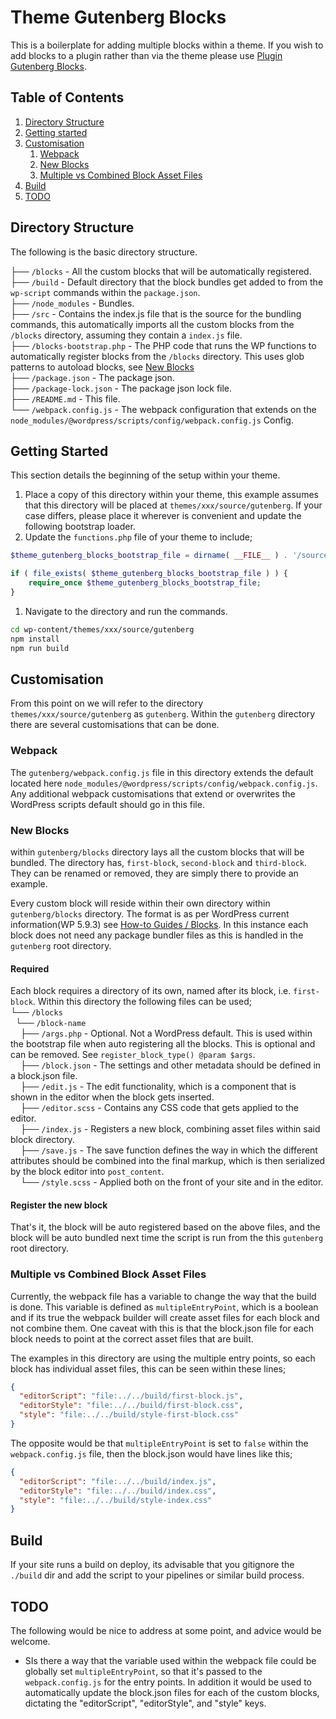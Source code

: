 # Theme Gutenberg Blocks

This is a boilerplate for adding multiple blocks within a theme. If you wish to add blocks to a plugin rather
than via the theme please use [Plugin Gutenberg Blocks](https://github.com/anthonythorne/plugin-gutenberg-blocks).

## Table of Contents

1. [Directory Structure](#directory-structure)
1. [Getting started](#getting-started)
1. [Customisation](#customisation)
    1. [Webpack](#customisation-webpack)
    1. [New Blocks](#customisation-new-blocks)
    1. [Multiple vs Combined Block Asset Files](#customisation-multiplevs-vs-combined-block-asset-files)
1. [Build](#build)
1. [TODO](#todo)


## <a id="directory-structure">Directory Structure</a>

The following is the basic directory structure.

├── `/blocks` - All the custom blocks that will be automatically registered.<br />
├── `/build` - Default directory that the block bundles get added to from the `wp-script` commands within the
`package.json`.<br />
├── `/node_modules` - Bundles.<br />
├── `/src` - Contains the index.js file that is the source for the bundling commands, this automatically imports all the
  custom blocks from the `/blocks` directory, assuming they contain a `index.js` file.<br />
├── `/blocks-bootstrap.php` - The PHP code that runs the WP functions to automatically register blocks from the `/blocks`
  directory. This uses glob patterns to autoload blocks, see [New Blocks](#customisation-new-blocks)<br />
├── `/package.json` - The package json.<br />
├── `/package-lock.json` - The package json lock file.<br />
├── `/README.md` - This file.<br />
└── `/webpack.config.js` - The webpack configuration that extends on the
`node_modules/@wordpress/scripts/config/webpack.config.js` Config.<br />


## <a id="getting-started">Getting Started</a>

This section details the beginning of the setup within your theme.

1. Place a copy of this directory within your theme, this example assumes that this directory will be placed
   at `themes/xxx/source/gutenberg`. If your case differs, please place it wherever is convenient and update the
   following bootstrap loader.
1. Update the `functions.php` file of your theme to include;

```php
$theme_gutenberg_blocks_bootstrap_file = dirname( __FILE__ ) . '/source/gutenberg/blocks-bootstrap.php';

if ( file_exists( $theme_gutenberg_blocks_bootstrap_file ) ) {
    require_once $theme_gutenberg_blocks_bootstrap_file;
}
```

1. Navigate to the directory and run the commands.

```bash
cd wp-content/themes/xxx/source/gutenberg
npm install
npm run build
```

## <a id="customisation">Customisation</a>

From this point on we will refer to the directory `themes/xxx/source/gutenberg` as `gutenberg`. Within the `gutenberg`
directory there are several customisations that can be done.


### <a id="customisation-webpack">Webpack</a>

The `gutenberg/webpack.config.js` file in this directory extends the default located here
`node_modules/@wordpress/scripts/config/webpack.config.js`. Any additional webpack customisations that extend or overwrites the
WordPress scripts default should go in this file.


### <a id="customisation-new-blocks">New Blocks</a>

within `gutenberg/blocks` directory lays all the custom blocks that will be bundled. The directory has,
`first-block`, `second-block` and `third-block`. They can be renamed or removed, they are simply there to provide an example.

Every custom block will reside within their own directory within `gutenberg/blocks` directory. The format is as per
WordPress current information(WP 5.9.3) see
[How-to Guides / Blocks](https://developer.wordpress.org/block-editor/how-to-guides/block-tutorial/). In this instance
each block does not need any package bundler files as this is handled in the `gutenberg` root directory.


#### Required
Each block requires a directory of its own, named after its block, i.e. `first-block`. Within this directory the following
files can be used;<br />
└── `/blocks`<br />
&nbsp;&nbsp;└── `/block-name`<br />
&nbsp;&nbsp;&nbsp;&nbsp;├── `/args.php` - Optional. Not a WordPress default. This is used within the bootstrap file
when auto registering all the blocks. This is optional and can be removed. See `register_block_type() @param $args`.<br />
&nbsp;&nbsp;&nbsp;&nbsp;├── `/block.json` - The settings and other metadata should be defined in a block.json file.<br />
&nbsp;&nbsp;&nbsp;&nbsp;├── `/edit.js` - The edit functionality, which is a component that is shown in the editor when the
block gets inserted.<br />
&nbsp;&nbsp;&nbsp;&nbsp;├── `/editor.scss` - Contains any CSS code that gets applied to the editor.<br />
&nbsp;&nbsp;&nbsp;&nbsp;├── `/index.js` - Registers a new block, combining asset files within said block directory.<br />
&nbsp;&nbsp;&nbsp;&nbsp;├── `/save.js` - The save function defines the way in which the different attributes should be
combined into the final markup, which is then serialized by the block editor into `post_content`.<br />
&nbsp;&nbsp;&nbsp;&nbsp;└── `/style.scss` - Applied both on the front of your site and in the editor.<br />


#### Register the new block
That's it, the block will be auto registered based on the above files, and the block will be auto
bundled next time the script is run from the this `gutenberg` root directory.


### <a id="customisation-multiplevs-vs-combined-block-asset-files">Multiple vs Combined Block Asset Files</a>

Currently, the webpack file has a variable to change the way that the build is done. This variable is defined as `multipleEntryPoint`,
which is a boolean and if its true the webpack builder will create asset files for each block and not combine them.
One caveat with this is that the block.json file for each block needs to point at the correct asset files that are built.

The examples in this directory are using the multiple entry points, so each block has individual asset files, this can be
seen within these lines;
```json
{
  "editorScript": "file:../../build/first-block.js",
  "editorStyle": "file:../../build/first-block.css",
  "style": "file:../../build/style-first-block.css"
}
```

The opposite would be that `multipleEntryPoint` is set to `false` within the `webpack.config.js` file, then the
block.json would have lines like this;
```json
{
  "editorScript": "file:../../build/index.js",
  "editorStyle": "file:../../build/index.css",
  "style": "file:../../build/style-index.css"
}
```

## <a id="build">Build</a>
If your site runs a build on deploy, its advisable that you gitignore the `./build` dir and add the script to your
pipelines or similar build process.


## <a id="todo">TODO</a>
The following would be nice to address at some point, and advice would be welcome.

* SIs there a way that the variable used within the webpack file could be globally set `multipleEntryPoint`,
  so that it's passed to the `webpack.config.js` for the entry points. In addition it would be used to automatically
  update the block.json files for each of the custom blocks, dictating the "editorScript", "editorStyle", and "style"
  keys.
